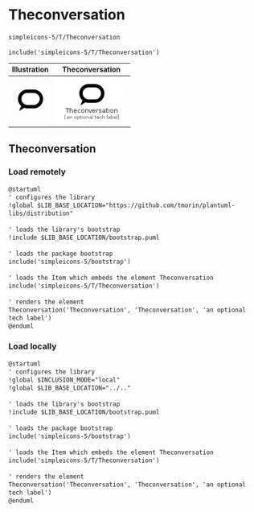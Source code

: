 # Theconversation


```text
simpleicons-5/T/Theconversation
```

```text
include('simpleicons-5/T/Theconversation')
```



| Illustration | Theconversation |
| :---: | :---: |
| ![illustration for Illustration](../../simpleicons-5/T/Theconversation.png) | ![illustration for Theconversation](../../simpleicons-5/T/Theconversation.Local.png) |




## Theconversation

### Load remotely
```plantuml
@startuml
' configures the library
!global $LIB_BASE_LOCATION="https://github.com/tmorin/plantuml-libs/distribution"

' loads the library's bootstrap
!include $LIB_BASE_LOCATION/bootstrap.puml

' loads the package bootstrap
include('simpleicons-5/bootstrap')

' loads the Item which embeds the element Theconversation
include('simpleicons-5/T/Theconversation')

' renders the element
Theconversation('Theconversation', 'Theconversation', 'an optional tech label')
@enduml
```

### Load locally
```plantuml
@startuml
' configures the library
!global $INCLUSION_MODE="local"
!global $LIB_BASE_LOCATION="../.."

' loads the library's bootstrap
!include $LIB_BASE_LOCATION/bootstrap.puml

' loads the package bootstrap
include('simpleicons-5/bootstrap')

' loads the Item which embeds the element Theconversation
include('simpleicons-5/T/Theconversation')

' renders the element
Theconversation('Theconversation', 'Theconversation', 'an optional tech label')
@enduml
```


